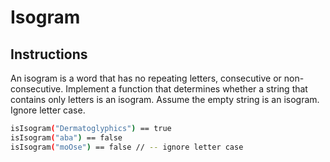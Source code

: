 # Isogram
## Instructions
An isogram is a word that has no repeating letters, consecutive or non-consecutive. Implement a function that determines whether a string that contains only letters is an isogram. Assume the empty string is an isogram. Ignore letter case.

```sh
isIsogram("Dermatoglyphics") == true
isIsogram("aba") == false
isIsogram("moOse") == false // -- ignore letter case
```
